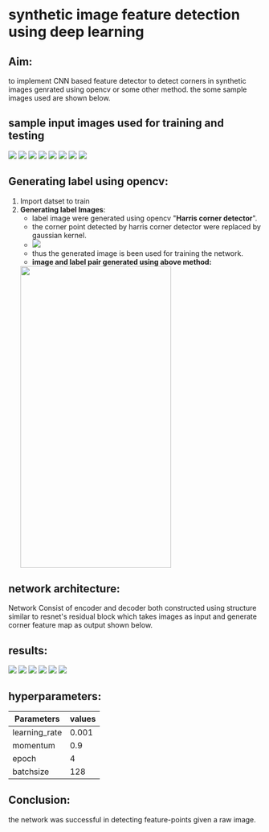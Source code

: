 # synthetic image feature detection using deep learning
## Aim:
to implement CNN based feature detector to detect corners in synthetic images genrated using opencv or some other method.
the some sample images used are shown below.
## sample input images used for training and testing
![](https://github.com/sushlokshah/synthetic-image-feature-detection-using-deep-learning/blob/main/Nonagon_ff03dd06-2a8a-11ea-8123-8363a7ec19e6.png)
![](https://github.com/sushlokshah/synthetic-image-feature-detection-using-deep-learning/blob/main/Pentagon_77780072-2a96-11ea-8123-8363a7ec19e6.png)
![](https://github.com/sushlokshah/synthetic-image-feature-detection-using-deep-learning/blob/main/Square_ff46205c-2a90-11ea-8123-8363a7ec19e6.png)
![](https://github.com/sushlokshah/synthetic-image-feature-detection-using-deep-learning/blob/main/Star_06b3c32c-2a86-11ea-8123-8363a7ec19e6.png)
![](https://github.com/sushlokshah/synthetic-image-feature-detection-using-deep-learning/blob/main/Triangle_827f38fa-2a87-11ea-8123-8363a7ec19e6.png)
![](https://github.com/sushlokshah/synthetic-image-feature-detection-using-deep-learning/blob/main/Star_06b5cc22-2a94-11ea-8123-8363a7ec19e6.png)
![](https://github.com/sushlokshah/synthetic-image-feature-detection-using-deep-learning/blob/main/Pentagon_78563260-2a92-11ea-8123-8363a7ec19e6.png)
![](https://github.com/sushlokshah/synthetic-image-feature-detection-using-deep-learning/blob/main/Triangle_829af6f0-2a8a-11ea-8123-8363a7ec19e6.png)

## Generating label using opencv:
1. Import datset to train 
2. **Generating label Images**: 
     * label image were generated using opencv "**Harris corner detector**". 
     * the corner point detected by harris corner detector were replaced by gaussian kernel.
     * ![](https://i.imgur.com/zTwZ591.png)
     * thus the generated image is been used for training the network.
     * **image and label pair generated using above method:**
      <img src="https://github.com/sushlokshah/synthetic-image-feature-detection-using-deep-learning/blob/main/input%20and%20expected%20ouput.png" width="300" height="600" />

## network architecture:
Network Consist of encoder and decoder both constructed using structure similar to resnet's residual block which takes images as input and generate corner feature map as output shown below.
## results:
![](https://github.com/sushlokshah/synthetic-image-feature-detection-using-deep-learning/blob/main/pred_octagon.png)
![](https://github.com/sushlokshah/synthetic-image-feature-detection-using-deep-learning/blob/main/pred_pentagon.png)
![](https://github.com/sushlokshah/synthetic-image-feature-detection-using-deep-learning/blob/main/pred_square.png)
![](https://github.com/sushlokshah/synthetic-image-feature-detection-using-deep-learning/blob/main/pred_triangle.png)
![](https://github.com/sushlokshah/synthetic-image-feature-detection-using-deep-learning/blob/main/pred_star.png)
![](https://github.com/sushlokshah/synthetic-image-feature-detection-using-deep-learning/blob/main/pred_octagon.png)

## hyperparameters:

| Parameters | values |
| ---------- | ------ |
|    learning_rate        |     0.001   |
|     momentum       |   0.9     |
|        epoch    |    4    |
| batchsize  | 128    |

## Conclusion:
the network was successful in detecting feature-points given a raw image.
